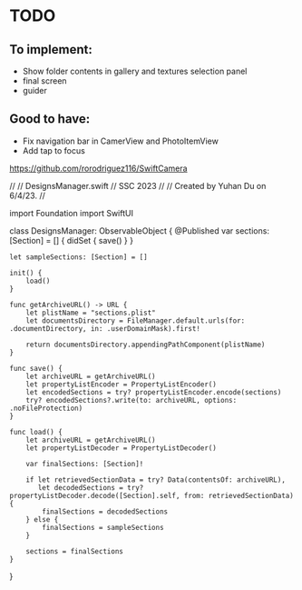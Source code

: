 #  TODO

## To implement: 
- Show folder contents in gallery and textures selection panel
- final screen
- guider

## Good to have: 
- Fix navigation bar in CamerView and PhotoItemView
- Add tap to focus

https://github.com/rorodriguez116/SwiftCamera

//
//  DesignsManager.swift
//  SSC 2023
//
//  Created by Yuhan Du on 6/4/23.
//

import Foundation
import SwiftUI

class DesignsManager: ObservableObject {
    @Published var sections: [Section] = [] {
        didSet {
            save()
        }
    }
    
    let sampleSections: [Section] = []
    
    init() {
        load()
    }
    
    func getArchiveURL() -> URL {
        let plistName = "sections.plist"
        let documentsDirectory = FileManager.default.urls(for: .documentDirectory, in: .userDomainMask).first!
        
        return documentsDirectory.appendingPathComponent(plistName)
    }
    
    func save() {
        let archiveURL = getArchiveURL()
        let propertyListEncoder = PropertyListEncoder()
        let encodedSections = try? propertyListEncoder.encode(sections)
        try? encodedSections?.write(to: archiveURL, options: .noFileProtection)
    }
    
    func load() {
        let archiveURL = getArchiveURL()
        let propertyListDecoder = PropertyListDecoder()
        
        var finalSections: [Section]!
        
        if let retrievedSectionData = try? Data(contentsOf: archiveURL),
           let decodedSections = try? propertyListDecoder.decode([Section].self, from: retrievedSectionData) {
            finalSections = decodedSections
        } else {
            finalSections = sampleSections
        }
        
        sections = finalSections
    }
}

